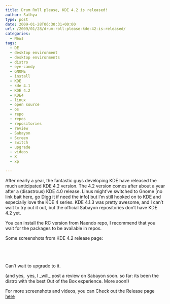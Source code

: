 ```yaml
---
title: Drum Roll please, KDE 4.2 is released!
author: Sathya
type: post
date: 2009-01-28T06:30:31+00:00
url: /2009/01/28/drum-roll-please-kde-42-is-released/
categories:
  - News
tags:
  - DE
  - desktop environment
  - desktop environments
  - distro
  - eye-candy
  - GNOME
  - install
  - KDE
  - kde 4.1
  - KDE 4.2
  - KDE4
  - linux
  - open source
  - os
  - repo
  - repos
  - repositories
  - review
  - Sabayon
  - Screen
  - switch
  - upgrade
  - videos
  - X
  - xp

---
```

After nearly a year, the fantastic guys developing KDE have released the much anticipated KDE 4.2 version. The 4.2 version comes after about a year after a (disastrous) KDE 4.0 release. Linus might&#8217;ve switched to Gnome [no link bait here, go Digg it if need the info] but I&#8217;m still hooked on to KDE and especially love the KDE 4 series. KDE 4.1.3 was pretty awesome, and I can&#8217;t wait to try out it out, but the official Sabayon repositories don&#8217;t have KDE 4.2 yet.

You can install the RC version from Naendo repo, I recommend that you wait for the packages to be available in repos.

<!--more-->

Some screenshots from KDE 4.2 release page:

[<img class="alignnone" src="https://www.kde.org/announcements/4.2/screenshots/powerdevil_thumb.png" alt=""   />][1]

[<img class="alignnone" src="https://www.kde.org/announcements/4.2/screenshots/systray-progress.png" alt=""   />][2]

[<img class="alignnone" src="https://www.kde.org/announcements/4.2/screenshots/panel-controller_thumb.png" alt=""   />][3]

[<img class="alignnone" src="https://www.kde.org/announcements/4.2/screenshots/dolphin-full_thumb.png" alt=""   />][4]

Can&#8217;t wait to upgrade to it.

(and yes,  yes, I \_will\_ post a review on Sabayon soon. so far: its been the distro with the best Out of the Box experience. More soon!)

For more screenshots and videos, you can Check out the Release page [here][5]

 [1]: https://www.kde.org/announcements/4.2/screenshots/powerdevil_thumb.png
 [2]: https://www.kde.org/announcements/4.2/screenshots/systray-progress.png
 [3]: https://www.kde.org/announcements/4.2/screenshots/panel-controller_thumb.png
 [4]: https://www.kde.org/announcements/4.2/screenshots/dolphin-full_thumb.png
 [5]: https://www.kde.org/announcements/4.2/
